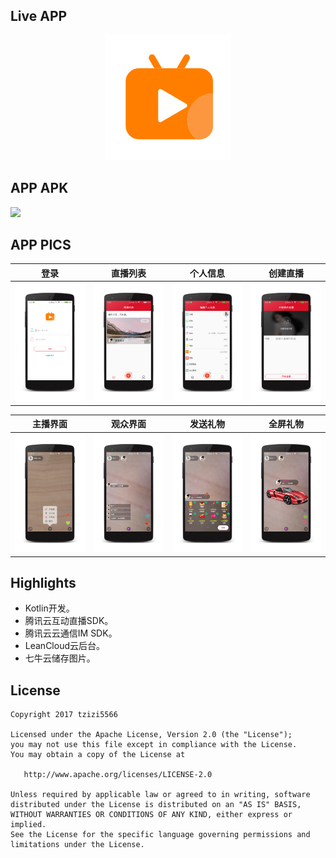 ## Live APP ##
<div align="center">
	<img src="./art/ic_launcher.png" alt="icon">
</div>

## APP APK ##
[![](https://img.shields.io/badge/downloads-v%201.0-brightgreen.svg)](https://www.pgyer.com/Bu05)

## APP PICS ##
|登录|直播列表|个人信息|创建直播|
|:-:|:-:|:-:|:-:|
|![登录](./art/01.png)|![直播列表](./art/02.png)|![个人信息](./art/03.png)|![创建直播](./art/04.png)|

|主播界面|观众界面|发送礼物|全屏礼物|
|:-:|:-:|:-:|:-:|
|![主播界面](./art/05.png)|![观众界面](./art/06.png)|![发送礼物](./art/07.png)|![全屏礼物](./art/08.png)|

## Highlights ##
* Kotlin开发。
* 腾讯云互动直播SDK。
* 腾讯云云通信IM SDK。
* LeanCloud云后台。
* 七牛云储存图片。

## License ##
``````
Copyright 2017 tzizi5566

Licensed under the Apache License, Version 2.0 (the "License");
you may not use this file except in compliance with the License.
You may obtain a copy of the License at

   http://www.apache.org/licenses/LICENSE-2.0

Unless required by applicable law or agreed to in writing, software
distributed under the License is distributed on an "AS IS" BASIS,
WITHOUT WARRANTIES OR CONDITIONS OF ANY KIND, either express or implied.
See the License for the specific language governing permissions and
limitations under the License.
``````
